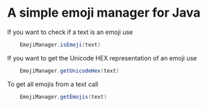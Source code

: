 # A simple emoji manager for Java

If you want to check if a text is an emoji use
```java
    EmojiManager.isEmoji(text)
```

If you want to get the Unicode HEX representation of an emoji use
```java
    EmojiManager.getUnicodeHex(text)
```

To get all emojis from a text call
```java
    EmojiManager.getEmojis(text)
```